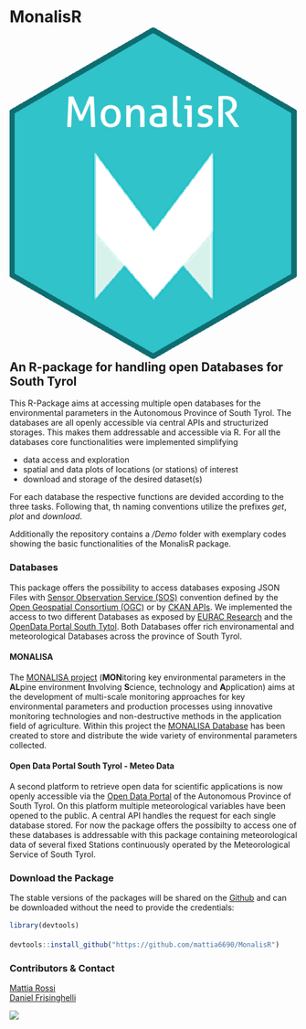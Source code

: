 
# MonalisR <a href="https://mattia6690.github.io/MonalisR"><img align="right" src="man/figures/logo.png"/></a>
## An R-package for handling open Databases for South Tyrol

This R-Package aims at accessing multiple open databases for the environmental parameters in the Autonomous Province of South Tyrol. The databases are all openly accessible via central APIs and structurized storages. This makes them addressable and accessible via R. For all the databases core functionalities were implemented simplifying

* data access and exploration
* spatial and data plots of locations (or stations) of interest
* download and storage of the desired dataset(s)<br>

For each database the respective functions are devided according to the three tasks. Following that, th naming conventions utilize the prefixes *get*, *plot* and *download*.

Additionally the repository contains a */Demo* folder with exemplary codes showing the basic functionalities of the MonalisR package.

### Databases

This package offers the possibility to access databases exposing JSON Files with [Sensor Observation Service (SOS)](http://www.opengeospatial.org/standards/sos) convention defined by the [Open Geospatial Consortium (OGC)](http://www.opengeospatial.org/) or by [CKAN APIs](https://ckan.org/portfolio/api/). We implemented the access to two different Databases as exposed by [EURAC Research](www.eurac.edu) and the [OpenData Portal South Tytol](http://daten.buergernetz.bz.it/).
Both Databases offer rich environamental and meteorological Databases across the province of South Tyrol.

#### MONALISA
  
The [MONALISA project](http://monalisasos.eurac.edu/sos/index) (**MON**itoring key environmental parameters in the **AL**pine environment **I**nvolving **S**cience, technology and **A**pplication) aims at the development of multi-scale monitoring approaches for key environmental parameters and production processes using innovative monitoring technologies and non-destructive methods in the application field of agriculture. 
Within this project the [MONALISA Database](http://monalisasos.eurac.edu/sos/static/client/helgoland/index.html#/map) has been created to store and distribute the wide variety of environmental parameters collected.<br>

#### Open Data Portal South Tyrol - Meteo Data

A second platform to retrieve open data for scientific applications is now openly accessible via the [Open Data Portal](http://daten.buergernetz.bz.it/de/info) of the Autonomous Province of South Tyrol. On this platform multiple meteorological variables have been opened to the public. A central API handles the request for each single database stored. For now the package offers the possibilty to access one of these databases is addressable with this package containing meteorological data of several fixed Stations continuously operated by the Meteorological Service of South Tyrol.<br>


### Download the Package

The stable versions of the packages will be shared on the [Github](https://github.com/mattia6690/MonalisR) and can be downloaded without the need to provide the credentials: <br>

```r
library(devtools)

devtools::install_github("https://github.com/mattia6690/MonalisR")

```

### Contributors & Contact

[Mattia Rossi](https://github.com/mattia6690)  <br>
[Daniel Frisinghelli](https://gitlab.inf.unibz.it/Daniel.Frisinghelli)  <br>

![](http://www.eurac.edu/Style%20Library/logoEURAC.jpg)